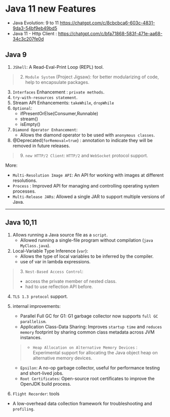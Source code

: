 # Java 11 new Features
- Java Evolution: 9 to 11 https://chatgpt.com/c/8cbcbca6-603c-4831-9da3-54bf9eb49bd5
- Java 11 - Http Client : https://chatgpt.com/c/bfa71868-583f-471e-aa68-34c3c207fe0d

## Java 9
1. `JShell`: A Read-Eval-Print Loop (REPL) tool.
> 2. `Module System` (Project Jigsaw): for better modularizing of code,  help to encapsulate packages.
3. `Interfaces` Enhancement : `private methods`.
4. `try-with-resources statement`.
5. Stream API Enhancements: `takeWhile`, `dropWhile`
6. `Optional`:  
   - ifPresentOrElse(Consumer,Runnable)
   - stream() 
   - isEmpty() 
7. `Diamond Operator Enhancement`: 
   - Allows the diamond operator to be used with `anonymous classes`.
8. @Deprecated(`forRemoval=true`) : annotation to indicate they will be removed in future releases.
> 9. `new HTTP/2 Client`: `HTTP/2` and `WebSocket` protocol support.

More:
- `Multi-Resolution Image API`: An API for working with images at different resolutions.
- `Process` : Improved API for managing and controlling operating system processes.
- `Multi-Release JARs`: Allowed a single JAR to support multiple versions of Java.

---

## Java 10,11
1. Allows running a Java source file as a `script`.
   - Allowed running a single-file program without compilation (`java MyClass.java`).
2. Local-Variable Type Inference (`var`): 
   - Allows the type of local variables to be inferred by the compiler.
   - use of var in lambda expressions.
> 3. `Nest-Based Access Control`: 
>  - access the private member of nested class.
>  - had to use reflection API before.
4. `TLS 1.3 protocol` support.

4. internal improvements:
   - Parallel Full GC for G1: G1 garbage collector now supports `full GC parallelism`.
   - Application Class-Data Sharing: Improves `startup time` and `reduces memory` footprint by sharing common class metadata across JVM instances.
   > - `Heap Allocation on Alternative Memory Devices` : Experimental support for allocating the Java object heap on alternative memory devices.
   - `Epsilon`: A no-op garbage collector, useful for performance testing and short-lived jobs.
   - `Root Certificates`: Open-source root certificates to improve the OpenJDK build process.

5. `Flight Recorder`:  tools
 - A low-overhead data collection framework for troubleshooting and `profiling`.

